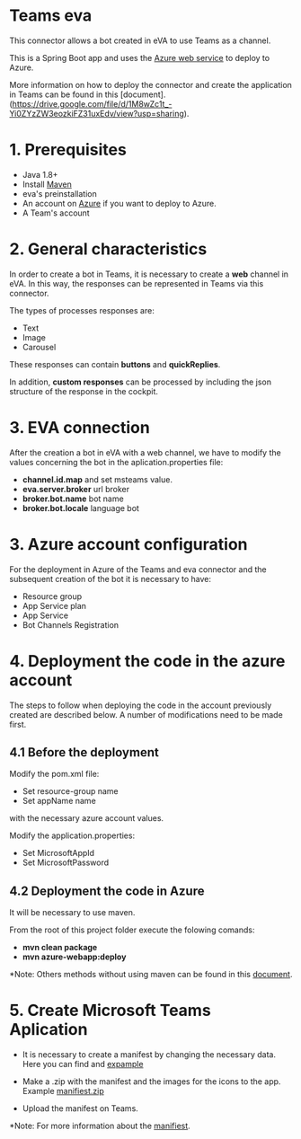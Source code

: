 # Teams eva

This connector allows a bot created in eVA to use Teams as a channel. 

This is a Spring Boot app and uses the [Azure web service](https://azure.microsoft.com)  to deploy to Azure.

 More information on how to deploy the connector and create the application in Teams can be found in this [document].(https://drive.google.com/file/d/1M8wZc1t_-Yi0ZYzZW3eozkiFZ31uxEdv/view?usp=sharing).

# 1. Prerequisites

- Java 1.8+
- Install [Maven](https://maven.apache.org/)
- eva's preinstallation
- An account on [Azure](https://azure.microsoft.com) if you want to deploy to Azure.
- A Team's account

# 2. General characteristics

In order to create a bot in Teams, it is necessary to create a **web** channel in eVA. In this way, the responses can be represented in Teams via this connector. 

The types of processes responses are: 

 - Text
 - Image
 - Carousel

These responses can contain **buttons** and **quickReplies**.

In addition, **custom responses** can be processed by including the json structure of the response in the cockpit.

# 3. EVA connection

After the creation a bot in eVA with a web channel, we have to modify the values concerning the bot in the aplication.properties file:

 - **channel.id.map** and set msteams value.
 - **eva.server.broker** url broker
 - **broker.bot.name** bot name 
 - **broker.bot.locale** language bot 

# 3. Azure account configuration

For the deployment in Azure of the Teams and eva connector and the subsequent creation of the bot it is necessary to have: 

 - Resource group
 - App Service plan
 - App Service
 - Bot Channels Registration

# 4. Deployment the code in the azure account

The steps to follow when deploying the code in the account previously created are described below. A number of modifications need to be made first.

## 4.1 Before the deployment

Modify the pom.xml file:

 - Set resource-group name 
 - Set appName name
 
with the necessary azure account values.

Modify the application.properties:

 - Set MicrosoftAppId 
 - Set MicrosoftPassword
	
## 4.2 Deployment the code in Azure

It will be necessary to use maven.

From the root of this project folder execute the folowing comands: 

 - **mvn clean package**
 - **mvn azure-webapp:deploy**
	
*Note:
Others methods without using maven can be found in this [document](https://drive.google.com/file/d/1M8wZc1t_-Yi0ZYzZW3eozkiFZ31uxEdv/view?usp=sharing).

# 5. Create Microsoft Teams Aplication

 - It is necessary to create a manifest by changing the necessary data. Here you can find and [expample](https://drive.google.com/file/d/11wneNSdHSNcAQ7NB7MDPoeQpa3i7UL40/view?usp=sharing)
 
 - Make a .zip with the manifest and the images for the icons to the app. Example [manifiest.zip](https://drive.google.com/file/d/1FOwlkhCawFNjA7r8DMzf-zhYSuvPuTQR/view?usp=sharing)
 
 - Upload the manifest on Teams. 

*Note:
For more information about the [manifiest](https://docs.microsoft.com/es-es/microsoftteams/platform/resources/schema/manifest-schema).
